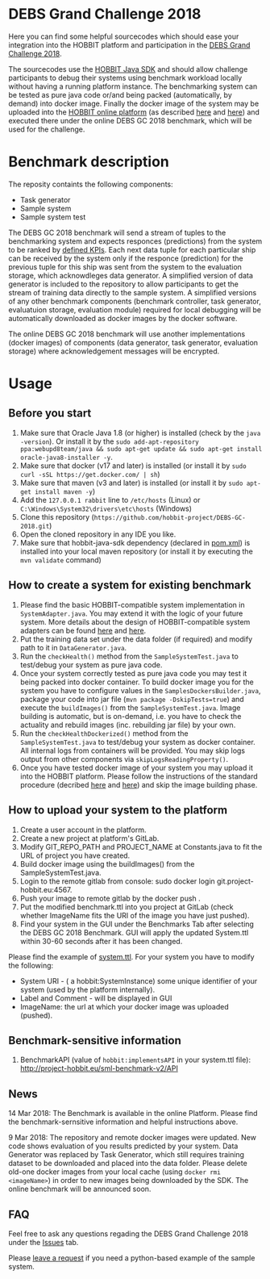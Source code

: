# DEBS Grand Challenge 2018

Here you can find some helpful sourcecodes which should ease your integration into the HOBBIT platform and participation in the [DEBS Grand Challenge 2018](http://www.cs.otago.ac.nz/debs2018/calls/gc.html). 

The sourcecodes use the [HOBBIT Java SDK](https://github.com/hobbit-project/java-sdk) and should allow challenge participants to debug their systems using benchmark workload locally without having a running platform instance. 
The benchmarking system can be tested as pure java code or/and being packed (automatically, by demand) into docker image. 
Finally the docker image of the system may be uploaded into the [HOBBIT online platform](http://master.project-hobbit.eu) (as described [here](https://github.com/hobbit-project/platform/wiki/Push-a-docker-image) and [here](https://github.com/hobbit-project/platform/wiki/System-meta-data-file)) and executed there under the online DEBS GC 2018 benchmark, which will be used for the challenge.

# Benchmark description
The reposity containts the following components:
- Task generator  
- Sample system
- Sample system test

The DEBS GC 2018 benchmark will send a stream of tuples to the benchmarking system and expects responces (predictions) from the system to be ranked by [defined KPIs](http://www.cs.otago.ac.nz/debs2018/calls/gc.html). Each next data tuple for each particular ship can be received by the system only if the responce (prediction) for the previous tuple for this ship was sent from the system to the evaluation storage, which acknowdleges data generator. A simplified version of data generator is included to the repository to allow participants to get the stream of training data directly to the sample system. A simplified versions of any other benchmark components (benchmark controller, task generator, evaluatuion storage, evaluation module) required for local debugging will be automatically downloaded as docker images by the docker software. 

The online DEBS GC 2018 benchmark will use another implementations (docker images) of components (data generator, task generator, evaluation storage) where acknowledgement messages will be encrypted. 

# Usage
## Before you start
1) Make sure that Oracle Java 1.8 (or higher) is installed (check by the `java -version`). Or install it by the `sudo add-apt-repository ppa:webupd8team/java && sudo apt-get update && sudo apt-get install oracle-java8-installer -y`.
2) Make sure that docker (v17 and later) is installed (or install it by `sudo curl -sSL https://get.docker.com/ | sh`)
3) Make sure that maven (v3 and later) is installed (or install it by `sudo apt-get install maven -y`)
4) Add the `127.0.0.1 rabbit` line to `/etc/hosts` (Linux) or `C:\Windows\System32\drivers\etc\hosts` (Windows)
5) Clone this repository (`https://github.com/hobbit-project/DEBS-GC-2018.git`)
6) Open the cloned repository in any IDE you like. 
7) Make sure that hobbit-java-sdk dependency (declared in [pom.xml](https://github.com/hobbit-project/java-sdk-example/blob/master/pom.xml)) is installed into your local maven repository (or install it by executing the `mvn validate` command)

## How to create a system for existing benchmark
1) Please find the basic HOBBIT-compatible system implementation in `SystemAdapter.java`. You may extend it with the logic of your future system. More details about the design of HOBBIT-compatible system adapters can be found [here](https://github.com/hobbit-project/platform/wiki/Develop-a-system-adapter-in-Java) and [here](https://github.com/hobbit-project/platform/wiki/Develop-a-system-adapter). 
2) Put the training data set under the data folder (if required) and modify path to it in `DataGenerator.java`. 
3) Run the `checkHealth()` method from the `SampleSystemTest.java` to test/debug your system as pure java code.
3) Once your system correctly tested as pure java code you may test it being packed into docker container. To build docker image you for the system you have to configure values in the `SamplesDockersBuilder.java`, package your code into jar file (`mvn package -DskipTests=true`) and execute the `buildImages()` from the `SampleSystemTest.java`. Image building is automatic, but  is on-demand, i.e. you have to check the actuality and rebuild images (inc. rebuilding jar file) by your own.
3) Run the `checkHealthDockerized()` method from the `SampleSystemTest.java` to test/debug your system as docker container. All internal logs from containers will be provided. You may skip logs output from other components via `skipLogsReadingProperty()`.
5) Once you have tested docker image of your system you may upload it into the HOBBIT platform. Please follow the instructions of the standard procedure (decribed [here](https://github.com/hobbit-project/platform/wiki/Push-a-docker-image) and [here](https://github.com/hobbit-project/platform/wiki/System-meta-data-file)) and skip the image building phase.

## How to upload your system to the platform
1. Create a user account in the platform.
2. Create a new project at platform's GitLab.
3. Modify GIT_REPO_PATH and PROJECT_NAME at Constants.java to fit the URL of project you have created.
4. Build docker image using the buildImages() from the SampleSystemTest.java.
5. Login to the remote gitlab from console: sudo docker login git.project-hobbit.eu:4567.
6. Push your image to remote gitlab by the docker push <imageUri>.
7. Put the modified benchmark.ttl into you project at GitLab (check whether ImageName fits the URI of the image you have just pushed).
8. Find your system in the GUI under the Benchmarks Tab after selecting the DEBS GC 2018 Benchmark. GUI will apply the updated System.ttl within 30-60 seconds after it has been changed.

Please find the example of [system.ttl](https://github.com/hobbit-project/DEBS-GC-2018/blob/master/system.ttl). 
For your system you have to modify the following:
- System URI - (<SystemURL> a hobbit:SystemInstance) some unique identifier of your system (used by the platform internally).
- Label and Comment - will be displayed in GUI
- ImageName: the url at which your docker image was uploaded (pushed).

## Benchmark-sensitive information
1) BenchmarkAPI (value of `hobbit:implementsAPI` in your system.ttl file): <http://project-hobbit.eu/sml-benchmark-v2/API>

## News
14 Mar 2018: The Benchmark is available in the online Platform. Please find the benchmark-sernsitive information and helpful instructions above. 

9 Mar 2018: The repository and remote docker images were updated. New code shows evaluation of you results predicted by your system. Data Generator was replaced by Task Generator, which still requires training dataset to be downloaded and placed into the data folder. Please delete old-one docker images from your local cache (using `docker rmi <imageName>`) in order to new images being downloaded by the SDK. The online benchmark will be announced soon.

## FAQ
Feel free to ask any questions regading the DEBS Grand Challenge 2018 under the [Issues](https://github.com/hobbit-project/DEBS-GC-2018/issues) tab.

Please [leave a request](https://github.com/hobbit-project/DEBS-GC-2018/issues/5) if you need a python-based example of the sample system.
